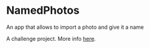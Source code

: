 # NamedPhotos

An app that allows to import a photo and give it a name


A challenge project. More info [here](https://www.hackingwithswift.com/guide/ios-swiftui/6/3/challenge).

